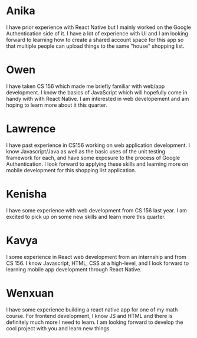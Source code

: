 # Anika #
I have prior experience with React Native but I mainly worked on the Google Authentication side of it. I have a lot of experience with UI and I am looking forward to learning how to create a shared account space for this app so that multiple people can upload things to the same "house" shopping list.

# Owen #
I have taken CS 156 which made me briefly familiar with web/app development. I know the basics of JavaScript which will hopefully come in handy with with React Native. I am interested in web developement and am hoping to learn more about it this quarter.

# Lawrence #
I have past experience in CS156 working on web application development. I know Javascript/Java as well as the basic uses of the unit testing framework for each, and have some exposure to the process of Google Authentication. I look forward to applying these skills and learning more on mobile development for this shopping list application.


# Kenisha #
I have some experience with web development from CS 156 last year. I am excited to pick up on some new skills and learn more this quarter.

# Kavya #
I some experience in React web development from an internship and from CS 156. I know Javascript, HTML, CSS at a high-level, and I look forward to learning mobile app development through React Native.

# Wenxuan #
I have some experience building a react native app for one of my math course. For frontend development, I know JS and HTML and there is definitely much more I need to learn. I am looking forward to develop the cool project with you and learn new things.
